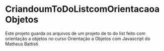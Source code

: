 # CriandoumToDoListcomOrientacaoaObjetos
Este projeto guarda os arquivos de um projeto de to do list feito com orientação a objetos no curso Orientação a Objetos com Javascript do Matheus Battisti

